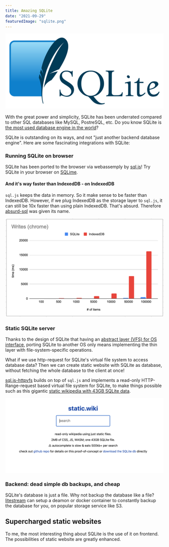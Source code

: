 ```yaml
---
title: Amazing SQLite
date: "2021-09-29"
featuredImage: "sqlite.png"
---
```


![sqlite](sqlite.png)

With the great power and simplicity, SQLite has been underrated compared to other SQL databases like MySQL, PostreSQL, etc. Do you know SQLite is [the most used database engine in the world](https://www.sqlite.org/mostdeployed.html)?

SQLite is outstanding on its ways, and not "just another backend database engine". Here are some fascinating integrations with SQLite:

### Running SQLite on browser

SQLite has been ported to the browser via webassemply by [sql.js](https://github.com/sql-js/sql.js)! Try SQLite in your browser on [SQLime](https://sqlime.org/).

#### And it's way faster than IndexedDB - on IndexedDB

`sql.js` keeps the data in memory. So it make sense to be faster than IndexedDB. However, if we plug IndexedDB as the storage layer to `sql.js`, it can still be 10x faster than using plain IndexedDB. That's absurd. Therefore [absurd-sql](https://github.com/jlongster/absurd-sql) was given its name.

![sqlite on indexeddb vs indexeddb](indexeddb-vs-sqlite-on-indexeddb.png)

### Static SQLite server

Thanks to the design of SQLite that having an [abstract layer (VFS) for OS interface](https://www.sqlite.org/vfs.html), porting SQLite to another OS only means implementing the thin layer with file-system-specific operations.

What if we use http-request for SQLite's virtual file system to access database data? Then we can create static website with SQLite as database, without fetching the whole database to the client at once! 

[sql.js-httpvfs](https://github.com/phiresky/sql.js-httpvfs) builds on top of `sql.js` and implements a read-only  HTTP-Range-request based virtual file system for SQLite, to make things possible such as this gigantic [static wikipedia with 43GB SQLite data](http://static.wiki/).

![static wiki](static-wiki.png)

### Backend: dead simple db backups, and cheap

SQLite's database is just a file. Why not backup the database like a file? [litestream](https://litestream.io/) can setup a deamon or docker container to constantly backup the database for you, on popular storage service like S3.

## Supercharged static websites

To me, the most interesting thing about SQLite is the use of it on frontend. The possibilities of static website are greatly enhanced. 